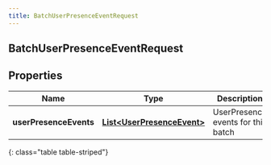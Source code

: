 ```yaml
---
title: BatchUserPresenceEventRequest
---
```

## BatchUserPresenceEventRequest


## Properties

| Name | Type | Description | Notes |
| ------------ | ------------- | ------------- | ------------- |
| **userPresenceEvents** | <!----><!---->[**List&lt;UserPresenceEvent&gt;**](UserPresenceEvent.html)<!----> | UserPresence events for this batch |  [optional] |
{: class="table table-striped"}



